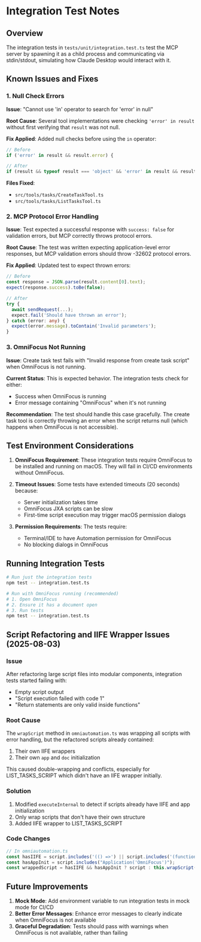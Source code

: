 # Integration Test Notes

## Overview
The integration tests in `tests/unit/integration.test.ts` test the MCP server by spawning it as a child process and communicating via stdin/stdout, simulating how Claude Desktop would interact with it.

## Known Issues and Fixes

### 1. Null Check Errors
**Issue**: "Cannot use 'in' operator to search for 'error' in null"

**Root Cause**: Several tool implementations were checking `'error' in result` without first verifying that `result` was not null.

**Fix Applied**: Added null checks before using the `in` operator:
```typescript
// Before
if ('error' in result && result.error) {

// After  
if (result && typeof result === 'object' && 'error' in result && result.error) {
```

**Files Fixed**:
- `src/tools/tasks/CreateTaskTool.ts`
- `src/tools/tasks/ListTasksTool.ts`

### 2. MCP Protocol Error Handling
**Issue**: Test expected a successful response with `success: false` for validation errors, but MCP correctly throws protocol errors.

**Root Cause**: The test was written expecting application-level error responses, but MCP validation errors should throw -32602 protocol errors.

**Fix Applied**: Updated test to expect thrown errors:
```typescript
// Before
const response = JSON.parse(result.content[0].text);
expect(response.success).toBe(false);

// After
try {
  await sendRequest(...);
  expect.fail('Should have thrown an error');
} catch (error: any) {
  expect(error.message).toContain('Invalid parameters');
}
```

### 3. OmniFocus Not Running
**Issue**: Create task test fails with "Invalid response from create task script" when OmniFocus is not running.

**Current Status**: This is expected behavior. The integration tests check for either:
- Success when OmniFocus is running
- Error message containing "OmniFocus" when it's not running

**Recommendation**: The test should handle this case gracefully. The create task tool is correctly throwing an error when the script returns null (which happens when OmniFocus is not accessible).

## Test Environment Considerations

1. **OmniFocus Requirement**: These integration tests require OmniFocus to be installed and running on macOS. They will fail in CI/CD environments without OmniFocus.

2. **Timeout Issues**: Some tests have extended timeouts (20 seconds) because:
   - Server initialization takes time
   - OmniFocus JXA scripts can be slow
   - First-time script execution may trigger macOS permission dialogs

3. **Permission Requirements**: The tests require:
   - Terminal/IDE to have Automation permission for OmniFocus
   - No blocking dialogs in OmniFocus

## Running Integration Tests

```bash
# Run just the integration tests
npm test -- integration.test.ts

# Run with OmniFocus running (recommended)
# 1. Open OmniFocus
# 2. Ensure it has a document open
# 3. Run tests
npm test -- integration.test.ts
```

## Script Refactoring and IIFE Wrapper Issues (2025-08-03)

### Issue
After refactoring large script files into modular components, integration tests started failing with:
- Empty script output
- "Script execution failed with code 1"
- "Return statements are only valid inside functions"

### Root Cause
The `wrapScript` method in `omniautomation.ts` was wrapping all scripts with error handling, but the refactored scripts already contained:
1. Their own IIFE wrappers
2. Their own `app` and `doc` initialization

This caused double-wrapping and conflicts, especially for LIST_TASKS_SCRIPT which didn't have an IIFE wrapper initially.

### Solution
1. Modified `executeInternal` to detect if scripts already have IIFE and app initialization
2. Only wrap scripts that don't have their own structure
3. Added IIFE wrapper to LIST_TASKS_SCRIPT

### Code Changes
```typescript
// In omniautomation.ts
const hasIIFE = script.includes('(() =>') || script.includes('(function');
const hasAppInit = script.includes("Application('OmniFocus')");
const wrappedScript = hasIIFE && hasAppInit ? script : this.wrapScript(script);
```

## Future Improvements

1. **Mock Mode**: Add environment variable to run integration tests in mock mode for CI/CD
2. **Better Error Messages**: Enhance error messages to clearly indicate when OmniFocus is not available
3. **Graceful Degradation**: Tests should pass with warnings when OmniFocus is not available, rather than failing